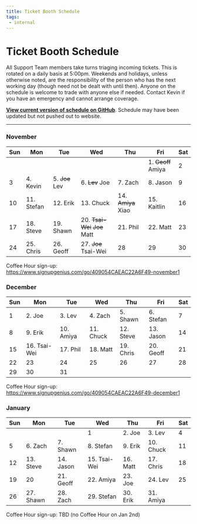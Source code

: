 ```yaml
---
title: Ticket Booth Schedule
tags:
 - internal
---
```


# Ticket Booth Schedule

All Support Team members take turns triaging incoming tickets.  This is rotated on a daily basis at 5:00pm.  Weekends and holidays, unless otherwise noted, are the responsibility of the person who has the next working day (though need not be dealt with until then).  Anyone on the schedule is welcome to trade with anyone else if needed.  Contact Kevin if you have an emergency and cannot arrange coverage.

**[View current version of schedule on GitHub](https://github.rcac.purdue.edu/RCAC-Staff/www/blob/master/knowledge/KB/SupportTeam/TicketBoothSchedule.md)**. Schedule may have been updated but not pushed out to website.

---

### November

| Sun | Mon | Tue | Wed | Thu | Fri | Sat |
| --- | --- | --- | --- | --- | --- | --- |
|    |    |    |    |    |  1. ~~Geoff~~ Amiya|  2 |
|  3 |  4. Kevin |  5. ~~Joe~~ Lev |  6. ~~Lev~~ Joe |  7. Zach |  8. Jason |  9 |
| 10 | 11. Stefan | 12. Erik | 13. Chuck | 14. ~~Amiya~~ Xiao| 15. Kaitlin | 16 |
| 17 | 18. Steve | 19. Shawn | 20. ~~Tsai-Wei~~ ~~Joe~~ Matt | 21. Phil | 22. Matt | 23 |
| 24 | 25. Chris | 26. Geoff | 27. ~~Joe~~ Tsai-Wei | 28 | 29 | 30 |

Coffee Hour sign-up:  https://www.signupgenius.com/go/409054CAEAC22A6F49-november1

### December

| Sun | Mon | Tue | Wed | Thu | Fri | Sat |
| --- | --- | --- | --- | --- | --- | --- |
|  1 |  2. Joe |  3. Lev |  4. Zach |  5. Shawn |  6. Stefan |  7 |
|  8 |  9. Erik | 10. Amiya | 11. Chuck | 12. Steve | 13. Jason | 14 |
| 15 | 16. Tsai-Wei | 17. Phil | 18. Matt | 19. Chris | 20. Geoff | 21 |
| 22 | 23 | 24 | 25 | 26 | 27 | 28 |
| 29 | 30 | 31 |   |   |   |   |

Coffee Hour sign-up:  https://www.signupgenius.com/go/409054CAEAC22A6F49-december1

### January

| Sun | Mon | Tue | Wed | Thu | Fri | Sat |
| --- | --- | --- | --- | --- | --- | --- |
|     |     |     |  1  |  2. Joe |  3. Lev |  4  |
|  5  |  6. Zach |  7. Shawn |  8. Stefan |  9. Erik | 10. Chuck | 11  |
| 12  | 13. Steve | 14. Jason | 15. Tsai-Wei | 16. Matt | 17. Chris | 18  |
| 19  | 20  | 21. Geoff | 22. Amiya | 23. Joe | 24. Lev | 25  |
| 26  | 27. Shawn | 28. Zach | 29. Stefan | 30. Erik | 31. Amiya |     |

Coffee Hour sign-up:  TBD (no Coffee Hour on Jan 2nd)
